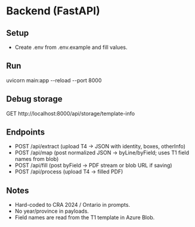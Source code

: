 # Backend (FastAPI)
## Setup
- Create .env from .env.example and fill values.

## Run
uvicorn main:app --reload --port 8000

## Debug storage
GET http://localhost:8000/api/storage/template-info

## Endpoints
- POST /api/extract  (upload T4 -> JSON with identity, boxes, otherInfo)
- POST /api/map      (post normalized JSON -> byLine/byField; uses T1 field names from blob)
- POST /api/fill     (post byField -> PDF stream or blob URL if saving)
- POST /api/process  (upload T4 -> filled PDF)

## Notes
- Hard-coded to CRA 2024 / Ontario in prompts.
- No year/province in payloads.
- Field names are read from the T1 template in Azure Blob.
